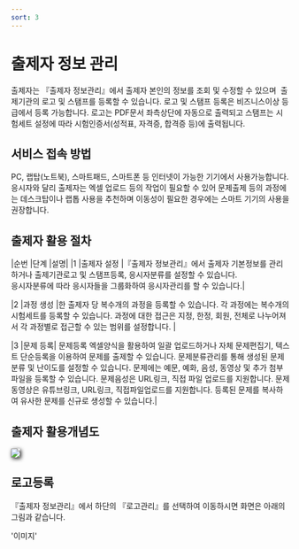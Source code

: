```yaml
---
sort: 3
---
```


# 출제자 정보 관리


출제자는 『출제자 정보관리』에서 출제자 본인의 정보를 조회 및 수정할 수 있으며  출제기관의 로고 및 스탬프를 등록할 수 있습니다. 로고 및 스탬프 등록은 비즈니스이상 등급에서 등록 가능합니다. 로고는 PDF문서 좌측상단에 자동으로 출력되고 스탬프는 시험세트 설정에 따라 시험인증서(성적표, 자격증, 합격증 등)에 출력됩니다.



## 서비스 접속 방법

PC, 랩탑(노트북), 스마트패드, 스마트폰 등 인터넷이 가능한 기기에서 사용가능합니다.
응시자와 달리 출제자는 엑셀 업로드 등의 작업이 필요할 수 있어 문제출제 등의 과정에는 데스크탑이나 랩톱 사용을 추천하며 이동성이 필요한 경우에는 스마트 기기의 사용을 권장합니다.

## 출제자 활용 절차

|순번	|단계	|설명|
|1	|출제자 설정	|『출제자 정보관리』에서 출제자 기본정보를 관리하거나 출제기관로고 및 스탬프등록, 응시자분류를 설정할 수 있습니다. </br> 응시자분류에 따라 응시자들을 그룹화하여 응시자관리를 할 수 있습니다.|

|2	|과정 생성	|한 출제자 당 복수개의 과정을 등록할 수 있습니다. 각 과정에는 복수개의 시험세트를 등록할 수 있습니다.
과정에 대한 접근은 지정, 한정, 회원, 전체로 나누어져서 각 과정별로 접근할 수 있는 범위를 설정합니다. |


|3	|문제 등록|	문제등록 엑셀양식을 활용하여 일괄 업로드하거나 자체 문제편집기, 텍스트 단순등록을 이용하여 문제를 출제할 수 있습니다.
문제분류관리를 통해 생성된 문제 분류 및 난이도를 설정할 수 있습니다.
문제에는 예문, 예화, 음성, 동영상 및 추가 첨부파일을 등록할 수 있습니다.
문제음성은 URL링크, 직접 파일 업로드를 지원합니다.
문제동영상은 유튜브링크, URL링크, 직접파일업로드를 지원합니다.
등록된 문제를 복사하여 유사한 문제를 신규로 생성할 수 있습니다.|


## 출제자 활용개념도
<img src="https://soystudy.github.io/img/Conceptofuse2.png" style="box-shadow:2px 2px 7px;">

## 로고등록
『출제자 정보관리』에서 하단의 『로고관리』를 선택하여 이동하시면 화면은 아래의 그림과 같습니다.

'이미지'